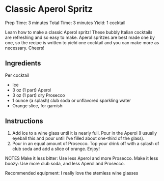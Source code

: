 # Classic Aperol Spritz

Prep Time: 3 minutes 
Total Time: 3 minutes 
Yield: 1 cocktail 

Learn how to make a classic Aperol spritz! These bubbly Italian cocktails are refreshing and so easy to make. Aperol spritzes are best made one by one, so the recipe is written to yield one cocktail and you can make more as necessary. Cheers!

## Ingredients

Per cocktail
- Ice
- 3 oz (1 part) Aperol
- 3 oz (1 part) dry Prosecco
- 1 ounce (a splash) club soda or unflavored sparkling water
- Orange slice, for garnish

## Instructions

1. Add ice to a wine glass until it is nearly full. Pour in the Aperol (I usually eyeball this and pour until I’ve filled about one-third of the glass).
2. Pour in an equal amount of Prosecco. Top your drink off with a splash of club soda and add a slice of orange. Enjoy!

NOTES
Make it less bitter: Use less Aperol and more Prosecco.
Make it less boozy: Use more club soda, and less Aperol and Prosecco.

Recommended equipment: I really love the stemless wine glasses 
